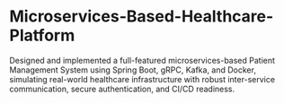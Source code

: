 # Microservices-Based-Healthcare-Platform
Designed and implemented a full-featured microservices-based Patient Management System using Spring Boot, gRPC, Kafka, and Docker, simulating real-world healthcare infrastructure with robust inter-service communication, secure authentication, and CI/CD readiness.
